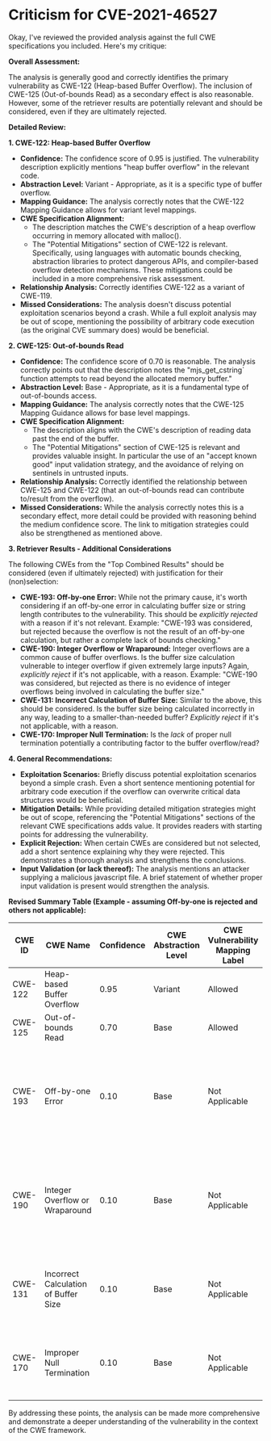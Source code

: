 # Criticism for CVE-2021-46527

Okay, I've reviewed the provided analysis against the full CWE specifications you included. Here's my critique:

**Overall Assessment:**

The analysis is generally good and correctly identifies the primary vulnerability as CWE-122 (Heap-based Buffer Overflow). The inclusion of CWE-125 (Out-of-bounds Read) as a secondary effect is also reasonable.  However, some of the retriever results are potentially relevant and should be considered, even if they are ultimately rejected.

**Detailed Review:**

**1. CWE-122: Heap-based Buffer Overflow**

*   **Confidence:** The confidence score of 0.95 is justified.  The vulnerability description explicitly mentions "heap buffer overflow" in the relevant code.
*   **Abstraction Level:** Variant - Appropriate, as it is a specific type of buffer overflow.
*   **Mapping Guidance:** The analysis correctly notes that the CWE-122 Mapping Guidance allows for variant level mappings.
*   **CWE Specification Alignment:**
    *   The description matches the CWE's description of a heap overflow occurring in memory allocated with malloc().
    *   The "Potential Mitigations" section of CWE-122 is relevant. Specifically, using languages with automatic bounds checking, abstraction libraries to protect dangerous APIs, and compiler-based overflow detection mechanisms. These mitigations could be included in a more comprehensive risk assessment.
*   **Relationship Analysis:** Correctly identifies CWE-122 as a variant of CWE-119.
*   **Missed Considerations:** The analysis doesn't discuss potential exploitation scenarios beyond a crash. While a full exploit analysis may be out of scope, mentioning the possibility of arbitrary code execution (as the original CVE summary does) would be beneficial.

**2. CWE-125: Out-of-bounds Read**

*   **Confidence:** The confidence score of 0.70 is reasonable. The analysis correctly points out that the description notes the "mjs_get_cstring` function attempts to read beyond the allocated memory buffer."
*   **Abstraction Level:** Base - Appropriate, as it is a fundamental type of out-of-bounds access.
*   **Mapping Guidance:** The analysis correctly notes that the CWE-125 Mapping Guidance allows for base level mappings.
*   **CWE Specification Alignment:**
    *   The description aligns with the CWE's description of reading data past the end of the buffer.
    *   The "Potential Mitigations" section of CWE-125 is relevant and provides valuable insight. In particular the use of an "accept known good" input validation strategy, and the avoidance of relying on sentinels in untrusted inputs.
*   **Relationship Analysis:** Correctly identified the relationship between CWE-125 and CWE-122 (that an out-of-bounds read can contribute to/result from the overflow).
*  **Missed Considerations:** While the analysis correctly notes this is a secondary effect, more detail could be provided with reasoning behind the medium confidence score. The link to mitigation strategies could also be strengthened as mentioned above.

**3. Retriever Results - Additional Considerations**

The following CWEs from the "Top Combined Results" should be considered (even if ultimately rejected) with justification for their (non)selection:

*   **CWE-193: Off-by-one Error:** While not the primary cause, it's worth considering if an off-by-one error in calculating buffer size or string length contributes to the vulnerability.  This should be *explicitly rejected* with a reason if it's not relevant.  Example: "CWE-193 was considered, but rejected because the overflow is not the result of an off-by-one calculation, but rather a complete lack of bounds checking."
*   **CWE-190: Integer Overflow or Wraparound:** Integer overflows are a common cause of buffer overflows. Is the buffer size calculation vulnerable to integer overflow if given extremely large inputs? Again, *explicitly reject* if it's not applicable, with a reason. Example: "CWE-190 was considered, but rejected as there is no evidence of integer overflows being involved in calculating the buffer size."
*   **CWE-131: Incorrect Calculation of Buffer Size:** Similar to the above, this should be considered. Is the buffer size being calculated incorrectly in any way, leading to a smaller-than-needed buffer? *Explicitly reject* if it's not applicable, with a reason.
*   **CWE-170: Improper Null Termination:** Is the *lack* of proper null termination potentially a contributing factor to the buffer overflow/read?

**4. General Recommendations:**

*   **Exploitation Scenarios:** Briefly discuss potential exploitation scenarios beyond a simple crash.  Even a short sentence mentioning potential for arbitrary code execution if the overflow can overwrite critical data structures would be beneficial.
*   **Mitigation Details:** While providing detailed mitigation strategies might be out of scope, referencing the "Potential Mitigations" sections of the relevant CWE specifications adds value. It provides readers with starting points for addressing the vulnerability.
*   **Explicit Rejection:** When certain CWEs are considered but not selected, add a short sentence explaining why they were rejected. This demonstrates a thorough analysis and strengthens the conclusions.
*   **Input Validation (or lack thereof):** The analysis mentions an attacker supplying a malicious javascript file. A brief statement of whether proper input validation is present would strengthen the analysis.

**Revised Summary Table (Example - assuming Off-by-one is rejected and others not applicable):**

| CWE ID | CWE Name | Confidence | CWE Abstraction Level | CWE Vulnerability Mapping Label | CWE-Vulnerability Mapping Notes |
|---|---|---|---|---|---|
| CWE-122 | Heap-based Buffer Overflow | 0.95 | Variant | Allowed | Root cause |
| CWE-125 | Out-of-bounds Read | 0.70 | Base | Allowed | Secondary |
| CWE-193 | Off-by-one Error | 0.10 | Base | Not Applicable | Rejected: The overflow is not the result of an off-by-one calculation, but rather a lack of bounds checking. |
| CWE-190 | Integer Overflow or Wraparound | 0.10 | Base | Not Applicable | Rejected: There is no evidence of integer overflows being involved in calculating the buffer size. |
| CWE-131 | Incorrect Calculation of Buffer Size | 0.10 | Base | Not Applicable | Rejected: The buffer allocation is not a result of miscalculating the buffer size. |
| CWE-170 | Improper Null Termination | 0.10 | Base | Not Applicable | Rejected: The overflow is writing past the end of the buffer before the null terminator. |

By addressing these points, the analysis can be made more comprehensive and demonstrate a deeper understanding of the vulnerability in the context of the CWE framework.